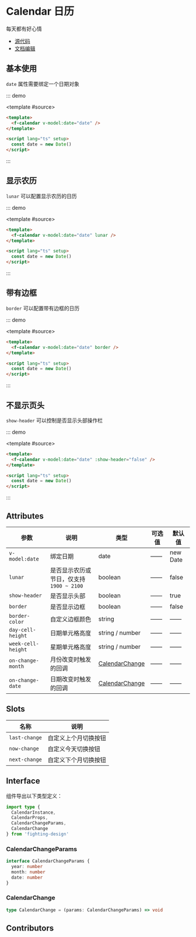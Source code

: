 # Calendar 日历

每天都有好心情

- [源代码](https://github.com/FightingDesign/fighting-design/tree/master/packages/fighting-design/calendar)
- [文档编辑](https://github.com/FightingDesign/fighting-design/blob/master/docs/components/calendar.md)

## 基本使用

`date` 属性需要绑定一个日期对象

::: demo

<template #source>
<f-calendar v-model:date="date" />
</template>

```html
<template>
  <f-calendar v-model:date="date" />
</template>

<script lang="ts" setup>
  const date = new Date()
</script>
```

:::

## 显示农历

`lunar` 可以配置显示农历的日历

::: demo

<template #source>
<f-calendar v-model:date="date" lunar />
</template>

```html
<template>
  <f-calendar v-model:date="date" lunar />
</template>

<script lang="ts" setup>
  const date = new Date()
</script>
```

:::

## 带有边框

`border` 可以配置带有边框的日历

::: demo

<template #source>
<f-calendar v-model:date="date" border />
</template>

```html
<template>
  <f-calendar v-model:date="date" border />
</template>

<script lang="ts" setup>
  const date = new Date()
</script>
```

:::

## 不显示页头

`show-header` 可以控制是否显示头部操作栏

::: demo

<template #source>
<f-calendar v-model:date="date" :show-header="false"/>
</template>

```html
<template>
  <f-calendar v-model:date="date" :show-header="false" />
</template>

<script lang="ts" setup>
  const date = new Date()
</script>
```

:::

## Attributes

| 参数               | 说明                                     | 类型                                         | 可选值 | 默认值   |
| ------------------ | ---------------------------------------- | -------------------------------------------- | ------ | -------- |
| `v-model:date`     | 绑定日期                                 | date                                         | ——     | new Date |
| `lunar`            | 是否显示农历或节日，仅支持 `1900 ~ 2100` | boolean                                      | ——     | false    |
| `show-header`      | 是否显示头部                             | boolean                                      | ——     | true     |
| `border`           | 是否显示边框                             | boolean                                      | ——     | false    |
| `border-color`     | 自定义边框颜色                           | string                                       | ——     | ——       |
| `day-cell-height`  | 日期单元格高度                           | string / number                              | ——     | ——       |
| `week-cell-height` | 星期单元格高度                           | string / number                              | ——     | ——       |
| `on-change-month`  | 月份改变时触发的回调                     | <a href="#calendarchange">CalendarChange</a> | ——     | ——       |
| `on-change-date`   | 日期改变时触发的回调                     | <a href="#calendarchange">CalendarChange</a> | ——     | ——       |

## Slots

| 名称          | 说明                 |
| ------------- | -------------------- |
| `last-change` | 自定义上个月切换按钮 |
| `now-change`  | 自定义今天切换按钮   |
| `next-change` | 自定义下个月切换按钮 |

## Interface

组件导出以下类型定义：

```ts
import type {
  CalendarInstance,
  CalendarProps,
  CalendarChangeParams,
  CalendarChange
} from 'fighting-design'
```

### CalendarChangeParams

```ts
interface CalendarChangeParams {
  year: number
  month: number
  date: number
}
```

### CalendarChange

```ts
type CalendarChange = (params: CalendarChangeParams) => void
```

## Contributors

<a href="https://github.com/Tyh2001" target="_blank">
  <f-avatar round src="https://avatars.githubusercontent.com/u/73180970?v=4" />
</a>

<a href="https://github.com/xiaozhuclassmate" target="_blank">
  <f-avatar round src="https://avatars.githubusercontent.com/u/87807886?v=4" />
</a>

<script setup lang="ts">
  const date = new Date()
</script>
